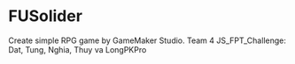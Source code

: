 # FUSolider
Create simple RPG game by GameMaker Studio. Team 4 JS_FPT_Challenge: Dat, Tung, Nghia, Thuy va LongPKPro
